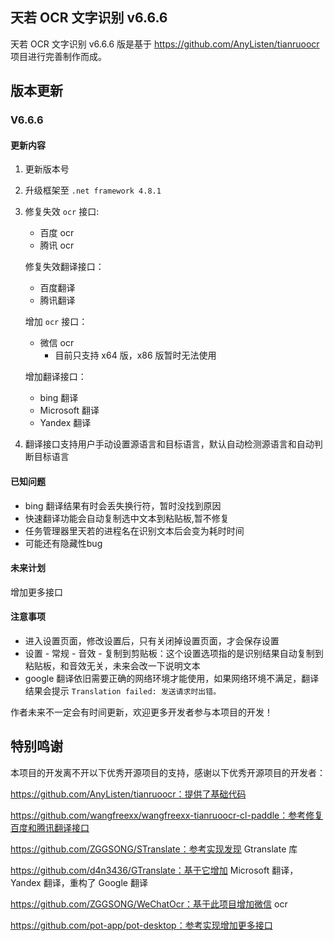 ## 天若 OCR 文字识别 v6.6.6


天若 OCR 文字识别 v6.6.6 版是基于 https://github.com/AnyListen/tianruoocr 项目进行完善制作而成。


## 版本更新
### V6.6.6

#### 更新内容

1. 更新版本号

2. 升级框架至 `.net framework 4.8.1`

3. 修复失效 `ocr` 接口:

      - 百度 ocr
      - 腾讯 ocr

   修复失效翻译接口：

   - 百度翻译
   - 腾讯翻译

   增加 `ocr` 接口：

   - 微信 ocr
     - 目前只支持 x64 版，x86 版暂时无法使用

   增加翻译接口：

   - bing 翻译
   - Microsoft 翻译
   - Yandex 翻译

4. 翻译接口支持用户手动设置源语言和目标语言，默认自动检测源语言和自动判断目标语言

#### 已知问题

- bing 翻译结果有时会丢失换行符，暂时没找到原因
- 快速翻译功能会自动复制选中文本到粘贴板,暂不修复
- 任务管理器里天若的进程名在识别文本后会变为耗时时间
- 可能还有隐藏性bug

#### 未来计划

增加更多接口

#### 注意事项

- 进入设置页面，修改设置后，只有关闭掉设置页面，才会保存设置
- 设置 - 常规 - 音效 - 复制到剪贴板：这个设置选项指的是识别结果自动复制到粘贴板，和音效无关，未来会改一下说明文本
- google 翻译依旧需要正确的网络环境才能使用，如果网络环境不满足，翻译结果会提示 `Translation failed: 发送请求时出错。`

作者未来不一定会有时间更新，欢迎更多开发者参与本项目的开发！

##  特别鸣谢
本项目的开发离不开以下优秀开源项目的支持，感谢以下优秀开源项目的开发者：

https://github.com/AnyListen/tianruoocr：提供了基础代码

https://github.com/wangfreexx/wangfreexx-tianruoocr-cl-paddle：参考修复百度和腾讯翻译接口

https://github.com/ZGGSONG/STranslate：参考实现发现 Gtranslate 库

https://github.com/d4n3436/GTranslate：基于它增加 Microsoft 翻译，Yandex 翻译，重构了 Google 翻译

https://github.com/ZGGSONG/WeChatOcr：基于此项目增加微信 ocr

https://github.com/pot-app/pot-desktop：参考实现增加更多接口





